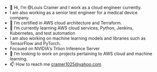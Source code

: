 - 👋 Hi, I’m @Louis Cramer and I work as a cloud engineer currently.
- I am also working as a senior test engineer for a medical device company.
- 👀 I’m certified in AWS cloud architecture and Terraform.
- 🌱 I’m currently learning AWS cloud services, Python, Jenkins, Kubernetes, and test automation
- I am also working on machine learning models and libraries such as TensorFlow and PyTorch.
- Focsued on NVIDIA's Trtion Inference Server
- 💞️ I’m looking to work on projects pertaining to AWS cloud and machine learning. 
- 📫 How to reach me cramer1025@yahoo.com

